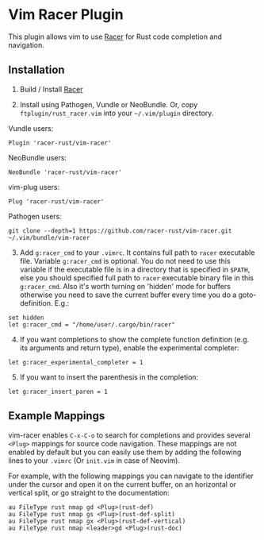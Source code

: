 # Vim Racer Plugin

This plugin allows vim to use [Racer](http://github.com/phildawes/racer) for Rust code completion and navigation.

## Installation

1. Build / Install [Racer](http://github.com/phildawes/racer)

2. Install using Pathogen, Vundle or NeoBundle. Or, copy `ftplugin/rust_racer.vim` into your `~/.vim/plugin` directory.

  Vundle users:
  ```
  Plugin 'racer-rust/vim-racer'
  ```

  NeoBundle users:
  ```
  NeoBundle 'racer-rust/vim-racer'
  ```
  
  vim-plug users:
  ```
  Plug 'racer-rust/vim-racer'
  ```
  
  Pathogen users:
  ```
  git clone --depth=1 https://github.com/racer-rust/vim-racer.git ~/.vim/bundle/vim-racer
  ```

3. Add `g:racer_cmd` to your `.vimrc`. It contains full path to `racer` executable file.
Variable `g:racer_cmd` is optional. You do not need to use this variable if the executable file is in a directory that is specified in `$PATH`, else you should specified full path to `racer` executable binary file in this `g:racer_cmd`. Also it's worth turning on 'hidden' mode for buffers otherwise you need to save the current buffer every time you do a goto-definition. E.g.:

  ```
  set hidden
  let g:racer_cmd = "/home/user/.cargo/bin/racer"
  ```

4. If you want completions to show the complete function definition (e.g. its arguments and return type), enable the experimental completer:

  ```
  let g:racer_experimental_completer = 1
  ```

5. If you want to insert the parenthesis in the completion:

  ```
  let g:racer_insert_paren = 1
  ```

## Example Mappings

vim-racer enables `C-x-C-o` to search for completions and provides several
`<Plug>` mappings for source code navigation. These mappings are not enabled by
default but you can easily use them by adding the following lines to your
`.vimrc` (Or `init.vim` in case of Neovim). 

For example, with the following mappings you can navigate to the identifier under
the cursor and open it on the current buffer, on an horizontal or vertical split,
or go straight to the documentation:

```
au FileType rust nmap gd <Plug>(rust-def)
au FileType rust nmap gs <Plug>(rust-def-split)
au FileType rust nmap gx <Plug>(rust-def-vertical)
au FileType rust nmap <leader>gd <Plug>(rust-doc)
```
